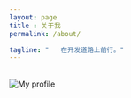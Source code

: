```yaml
---
layout: page
title : 关于我
permalink: /about/

tagline: "   在开发道路上前行。"
---
```


<br>

<div class="about">

<img itemprop="image" class="img-rounded about_perfil" src="https://github.com/daysleep666/mine/blob/master/assets/img/sharding-gerenciamento-usuarios/headimg.jpeg?raw=true" alt="My profile">

  <div class="about-left"></div>
  <div class="about-right"></div>

</div>